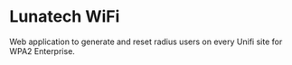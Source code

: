 # Lunatech WiFi
Web application to generate and reset radius users on every Unifi site for WPA2 Enterprise.
